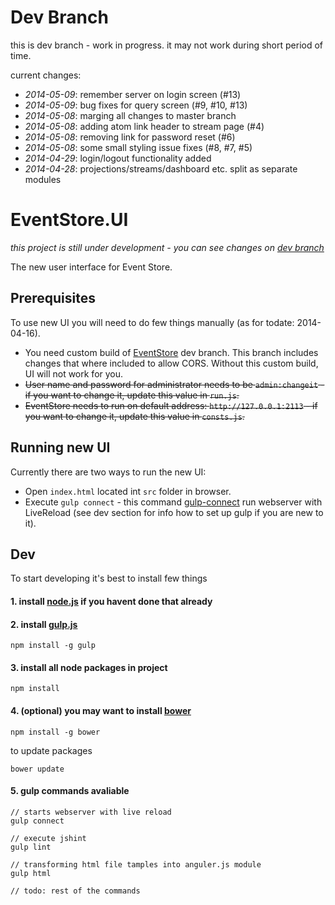 # Dev Branch

this is dev branch - work in progress. it may not work during short period of time.

current changes:

* _2014-05-09_: remember server on login screen (#13)
* _2014-05-09_: bug fixes for query screen (#9, #10, #13)
* _2014-05-08_: marging all changes to master branch
* _2014-05-08_: adding atom link header to stream page (#4)
* _2014-05-08_: removing link for password reset (#6)
* _2014-05-08_: some small styling issue fixes (#8, #7, #5)
* _2014-04-29_: login/logout functionality added
* _2014-04-28_: projections/streams/dashboard etc. split as separate modules

# EventStore.UI

*this project is still under development - you can see changes on [dev branch](https://github.com/EventStore/EventStore.UI/tree/dev)*

The new user interface for Event Store.

## Prerequisites

To use new UI you will need to do few things manually (as for todate: 2014-04-16).

* You need custom build of [EventStore](https://github.com/EventStore/EventStore) dev branch. This branch includes changes that where included to allow CORS. Without this custom build, UI will not work for you.
* ~~User name and password for administrator needs to be `admin:changeit` - if you want to change it, update this value in `run.js`.~~
* ~~EventStore needs to run on default address: `http://127.0.0.1:2113` - if you want to change it, update this value in `consts.js`.~~

## Running new UI

Currently there are two ways to run the new UI:

* Open `index.html` located int `src` folder in browser.
* Execute `gulp connect` - this command [gulp-connect](https://github.com/avevlad/gulp-connect) run webserver with LiveReload (see dev section for info how to set up gulp if you are new to it).

## Dev

To start developing it's best to install few things

#### 1. install [node.js](http://nodejs.org/) if you havent done that already
#### 2. install [gulp.js](http://gulpjs.com/)

```
npm install -g gulp
```

#### 3. install all node packages in project

```
npm install
```

#### 4. (optional) you may want to install [bower](http://bower.io/)

```
npm install -g bower
```

to update packages
```
bower update
```

#### 5. gulp commands avaliable

```
// starts webserver with live reload
gulp connect 

// execute jshint
gulp lint

// transforming html file tamples into anguler.js module
gulp html

// todo: rest of the commands
```
